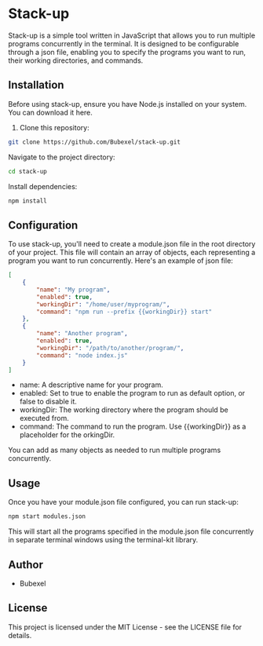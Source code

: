 # Stack-up

Stack-up is a simple tool written in JavaScript that allows you to run multiple programs concurrently in the terminal. It is designed to be configurable through a json file, enabling you to specify the programs you want to run, their working directories, and commands.
## Installation

Before using stack-up, ensure you have Node.js installed on your system. You can download it here.
1. Clone this repository:
```bash
git clone https://github.com/Bubexel/stack-up.git
```
Navigate to the project directory:
```bash
cd stack-up
```
Install dependencies:
```bash
npm install
```
## Configuration
To use stack-up, you'll need to create a module.json file in the root directory of your project. This file will contain an array of objects, each representing a program you want to run concurrently. Here's an example of json file:
```json
[
    {
        "name": "My program",
        "enabled": true,
        "workingDir": "/home/user/myprogram/",
        "command": "npm run --prefix {{workingDir}} start"
    },
    {
        "name": "Another program",
        "enabled": true,
        "workingDir": "/path/to/another/program/",
        "command": "node index.js"
    }
]
```
- name: A descriptive name for your program.
- enabled: Set to true to enable the program to run as default option, or false to disable it.
- workingDir: The working directory where the program should be executed from.
- command: The command to run the program. Use {{workingDir}} as a placeholder for the orkingDir.

You can add as many objects as needed to run multiple programs concurrently.
## Usage
Once you have your module.json file configured, you can run stack-up:
```bash
npm start modules.json
```
This will start all the programs specified in the module.json file concurrently in separate terminal windows using the terminal-kit library.
## Author
- Bubexel
## License
This project is licensed under the MIT License - see the LICENSE file for details.